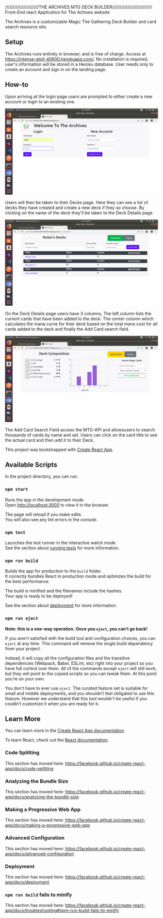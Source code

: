 //////////////////////THE ARCHIVES MTG DECK BUILDER//////////////////////////
Front-End react Application for The Achives website

The Archives is a customizable Magic The Gathering Deck Builder and card search resource site.


## Setup

The Archives runs entirely in browser, and is free of charge. Access at https://intense-atoll-40600.herokuapp.com/. No installation is required; user's information will be stored in a Heroku database. User needs only to create an account and sign in on the landing page.


## How-to

Upon arriving at the login page users are prompted to either create a new account or login to an existing one.

![Messaging as user unpacks](./screenshots/login.png)

Users will then be taken to their Decks page. Here they can see a list of decks they have created and create a new deck if they so choose. By clicking on the name of the deck they'll be taken to the Deck Details page.

![Messaging as user unpacks](./screenshots/decksList.png)

On the Deck Details page users have 3 columns, The left column lists the current cards that have been added to the deck. The center column which calculates the mana curve for their deck based on the total mana cost for all cards added to the deck and finally the Add Card search field.

![Messaging as user unpacks](./screenshots/deckDetails.png)

The Add Card Search Field access the MTG-API and allowsusers to search thousands of cards by name and set. Users can click on the card title to see the actual card and then add it to their Deck.

This project was bootstrapped with [Create React App](https://github.com/facebook/create-react-app).

## Available Scripts

In the project directory, you can run:

### `npm start`

Runs the app in the development mode.<br>
Open [http://localhost:3000](http://localhost:3000) to view it in the browser.

The page will reload if you make edits.<br>
You will also see any lint errors in the console.

### `npm test`

Launches the test runner in the interactive watch mode.<br>
See the section about [running tests](https://facebook.github.io/create-react-app/docs/running-tests) for more information.

### `npm run build`

Builds the app for production to the `build` folder.<br>
It correctly bundles React in production mode and optimizes the build for the best performance.

The build is minified and the filenames include the hashes.<br>
Your app is ready to be deployed!

See the section about [deployment](https://facebook.github.io/create-react-app/docs/deployment) for more information.

### `npm run eject`

**Note: this is a one-way operation. Once you `eject`, you can’t go back!**

If you aren’t satisfied with the build tool and configuration choices, you can `eject` at any time. This command will remove the single build dependency from your project.

Instead, it will copy all the configuration files and the transitive dependencies (Webpack, Babel, ESLint, etc) right into your project so you have full control over them. All of the commands except `eject` will still work, but they will point to the copied scripts so you can tweak them. At this point you’re on your own.

You don’t have to ever use `eject`. The curated feature set is suitable for small and middle deployments, and you shouldn’t feel obligated to use this feature. However we understand that this tool wouldn’t be useful if you couldn’t customize it when you are ready for it.

## Learn More

You can learn more in the [Create React App documentation](https://facebook.github.io/create-react-app/docs/getting-started).

To learn React, check out the [React documentation](https://reactjs.org/).

### Code Splitting

This section has moved here: https://facebook.github.io/create-react-app/docs/code-splitting

### Analyzing the Bundle Size

This section has moved here: https://facebook.github.io/create-react-app/docs/analyzing-the-bundle-size

### Making a Progressive Web App

This section has moved here: https://facebook.github.io/create-react-app/docs/making-a-progressive-web-app

### Advanced Configuration

This section has moved here: https://facebook.github.io/create-react-app/docs/advanced-configuration

### Deployment

This section has moved here: https://facebook.github.io/create-react-app/docs/deployment

### `npm run build` fails to minify

This section has moved here: https://facebook.github.io/create-react-app/docs/troubleshooting#npm-run-build-fails-to-minify
